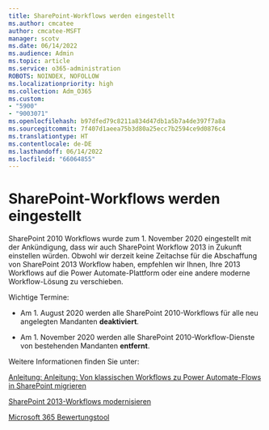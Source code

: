 ```yaml
---
title: SharePoint-Workflows werden eingestellt
ms.author: cmcatee
author: cmcatee-MSFT
manager: scotv
ms.date: 06/14/2022
ms.audience: Admin
ms.topic: article
ms.service: o365-administration
ROBOTS: NOINDEX, NOFOLLOW
ms.localizationpriority: high
ms.collection: Adm_O365
ms.custom:
- "5900"
- "9003071"
ms.openlocfilehash: b97dfed79c8211a834d47db1a5b7a4de397f7a8a
ms.sourcegitcommit: 7f407d1aeea75b3d80a25ecc7b2594ce9d0876c4
ms.translationtype: HT
ms.contentlocale: de-DE
ms.lasthandoff: 06/14/2022
ms.locfileid: "66064855"
---
```

# <a name="sharepoint-workflows-retiring"></a>SharePoint-Workflows werden eingestellt

SharePoint 2010 Workflows wurde zum 1. November 2020 eingestellt mit der Ankündigung, dass wir auch SharePoint Workflow 2013 in Zukunft einstellen würden. Obwohl wir derzeit keine Zeitachse für die Abschaffung von SharePoint 2013 Workflow haben, empfehlen wir Ihnen, Ihre 2013 Workflows auf die Power Automate-Plattform oder eine andere moderne Workflow-Lösung zu verschieben.

Wichtige Termine:

- Am 1. August 2020 werden alle SharePoint 2010-Workflows für alle neu angelegten Mandanten **deaktiviert**.

- Am 1. November 2020 werden alle SharePoint 2010-Workflow-Dienste von bestehenden Mandanten **entfernt**.

Weitere Informationen finden Sie unter:

[Anleitung: Anleitung: Von klassischen Workflows zu Power Automate-Flows in SharePoint migrieren](https://aka.ms/sp-workflows-guidance)

[SharePoint 2013-Workflows modernisieren](https://aka.ms/modernize-workflows)

[Microsoft 365 Bewertungstool](https://aka.ms/assessment/workflow)
